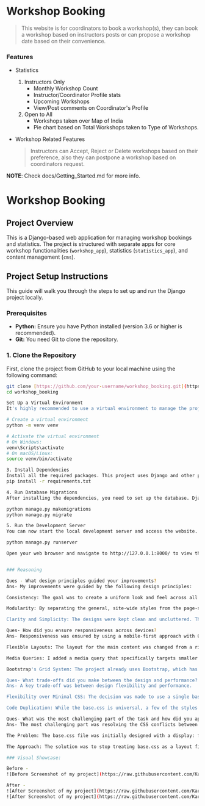 # **Workshop Booking**

> This website is for coordinators to book a workshop(s), they can book a workshop based on instructors posts or can propose a workshop date based on their convenience.


### Features
* Statistics
    1. Instructors Only
        * Monthly Workshop Count
        * Instructor/Coordinator Profile stats
        * Upcoming Workshops
        * View/Post comments on Coordinator's Profile
    2. Open to All
        * Workshops taken over Map of India
        * Pie chart based on Total Workshops taken to Type of Workshops.

* Workshop Related Features
    > Instructors can Accept, Reject or Delete workshops based on their preference, also they can postpone a workshop based on coordinators request.

__NOTE__: Check docs/Getting_Started.md for more info.

# Workshop Booking

## Project Overview

This is a Django-based web application for managing workshop bookings and statistics. The project is structured with separate apps for core workshop functionalities (`workshop_app`), statistics (`statistics_app`), and content management (`cms`).

## Project Setup Instructions

This guide will walk you through the steps to set up and run the Django project locally.

### Prerequisites

* **Python:** Ensure you have Python installed (version 3.6 or higher is recommended).
* **Git:** You need Git to clone the repository.

### 1. Clone the Repository

First, clone the project from GitHub to your local machine using the following command:

```bash
git clone [https://github.com/your-username/workshop_booking.git](https://github.com/your-username/workshop_booking.git)
cd workshop_booking

Set Up a Virtual Environment
It's highly recommended to use a virtual environment to manage the project's dependencies and avoid conflicts with other Python projects.

# Create a virtual environment
python -m venv venv

# Activate the virtual environment
# On Windows:
venv\Scripts\activate
# On macOS/Linux:
source venv/bin/activate

3. Install Dependencies
Install all the required packages. This project uses Django and other packages. If you have a requirements.txt file, you can install them all at once:
pip install -r requirements.txt

4. Run Database Migrations
After installing the dependencies, you need to set up the database. Django uses migrations to manage database schemas. Run the following commands to create the necessary tables:

python manage.py makemigrations
python manage.py migrate

5. Run the Development Server
You can now start the local development server and access the website.

python manage.py runserver

Open your web browser and navigate to http://127.0.0.1:8000/ to view the website.


### Reasoning

Ques - What design principles guided your improvements?
Ans- My improvements were guided by the following design principles:

Consistency: The goal was to create a uniform look and feel across all pages, ensuring the navigation bar, footer, and other common elements have a consistent style. The base.css file was structured to act as a global style guide for the entire application, so any page that includes it will have the same foundational styling.

Modularity: By separating the general, site-wide styles from the page-specific layouts, the design became more modular. The base.css file now handles the "shell" of the application (like the body, navbar, and footer), while the individual page templates (e.g., for the login page and statistics page) use Bootstrap's grid system to create their unique layouts without conflicting with the base styles. This makes the code easier to manage and debug.

Clarity and Simplicity: The designs were kept clean and uncluttered. The use of a simple color palette, clear typography, and card-based layouts helps to highlight important information and guide the user's eye.

Ques- How did you ensure responsiveness across devices?
Ans- Responsiveness was ensured by using a mobile-first approach with CSS media queries.

Flexible Layouts: The layout for the main content was changed from a rigid, centered box to a more flexible, column-based layout using display: flex on the body and flex: 1 on the main content container. This allows the page to adapt to different screen sizes without breaking.

Media Queries: I added a media query that specifically targets smaller screens (under 768px). This allowed me to adjust padding, font sizes, and other dimensions for mobile devices. For example, the padding-top on the body was reduced for mobile to prevent the content from being hidden behind the navbar, which often has a different height on smaller screens.

Bootstrap's Grid System: The project already uses Bootstrap, which has a built-in responsive grid system (.row and .col-*). By ensuring the page's HTML uses these classes correctly, the layout automatically adjusts based on the device's screen size

Ques- What trade-offs did you make between the design and performance?
Ans- A key trade-off was between design flexibility and performance.

Flexibility over Minimal CSS: The decision was made to use a single base.css file for the entire site. While this approach is less performant than loading only the necessary CSS for each page (since some pages might not need all the styles in base.css), it greatly simplifies the development workflow and ensures design consistency. The alternative would have been to have separate, smaller CSS files for each page, which is better for performance but requires more management.

Code Duplication: While the base.css is universal, a few of the styles might be specific to certain pages (e.g., card styles). If a page doesn't use cards, those lines of CSS are technically unnecessary. However, the performance impact is negligible for a small project, and the benefit of a clean, universal stylesheet outweighs the cost.

Ques- What was the most challenging part of the task and how did you approach it?
Ans- The most challenging part was resolving the CSS conflicts between the universal base.css and the specific page layouts.

The Problem: The base.css file was initially designed with a display: flex rule and centering properties for a single-card layout. This worked for the login page, but it created a major conflict on the statistics page, where a two-column layout was needed. This caused the sidebar to overlap with the main content, making the page unusable.

The Approach: The solution was to stop treating base.css as a layout file and start treating it as a universal style guide. I removed the layout-specific CSS from the base.css and added a more flexible .main-content container. This allowed the individual page templates to use Bootstrap's grid system to define their layouts without fighting against the base stylesheet. The footer's positioning was also a challenge, as position: fixed was causing it to overlap; the issue was solved by using the modern flexbox min-height: 100vh approach, which correctly places the footer at the bottom of the content without overlapping.

### Visual Showcase:

Before -
![Before Screenshot of my project](https://raw.githubusercontent.com/Kartikay-goel/PythonTask1/master/ss1.jpg)

After -
![After Screenshot of my project](https://raw.githubusercontent.com/Kartikay-goel/PythonTask1/master/ss2.jpg)
![After Screenshot of my project](https://raw.githubusercontent.com/Kartikay-goel/PythonTask1/master/ss3.jpg

